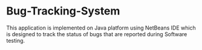 # Bug-Tracking-System
This application is implemented on Java platform using NetBeans IDE which is designed to track the status of bugs that are reported during Software testing.
